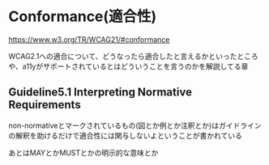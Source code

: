 # Conformance(適合性)
https://www.w3.org/TR/WCAG21/#conformance

WCAG2.1への適合について、どうなったら適合したと言えるかといったところや、a11yがサポートされているとはどういうことを言うのかを解説してる章

## Guideline5.1 Interpreting Normative Requirements
non-normativeとマークされているもの(図とか例とか注釈とか)はガイドラインの解釈を助けるだけで適合性には関与しないよということが書かれている

あとはMAYとかMUSTとかの明示的な意味とか
